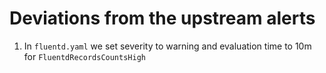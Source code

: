 # Deviations from the upstream alerts
1. In `fluentd.yaml` we set severity to warning and evaluation time to 10m for `FluentdRecordsCountsHigh`
